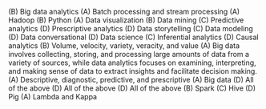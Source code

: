 (B) Big data analytics
(A) Batch processing and stream processing
(A) Hadoop
(B) Python
(A) Data visualization
(B) Data mining
(C) Predictive analytics
(D) Prescriptive analytics
(D) Data storytelling
(C) Data modeling
(D) Data conversational
(D) Data science
(C) Inferential analytics
(D) Causal analytics
(B) Volume, velocity, variety, veracity, and value
(A) Big data involves collecting, storing, and processing large amounts of data from a variety of sources, while data analytics focuses on examining, interpreting, and making sense of data to extract insights and facilitate decision making.
(A) Descriptive, diagnostic, predictive, and prescriptive
(A) Big data
(D) All of the above
(D) All of the above
(D) All of the above
(B) Spark
(C) Hive
(D) Pig
(A) Lambda and Kappa
